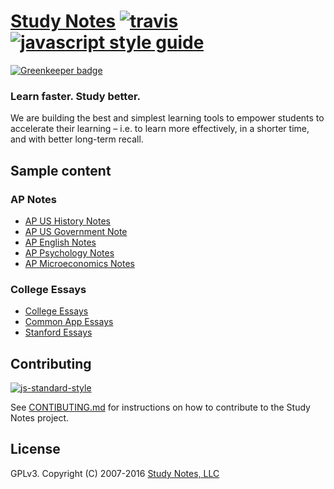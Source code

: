 # [Study Notes](https://www.apstudynotes.org) [![travis][travis-image]][travis-url] [![javascript style guide][standard-image]][standard-url]

[![Greenkeeper badge](https://badges.greenkeeper.io/feross/studynotes.org.svg)](https://greenkeeper.io/)

[travis-image]: https://img.shields.io/travis/feross/studynotes.org/master.svg
[travis-url]: https://travis-ci.org/feross/studynotes.org
[standard-image]: https://img.shields.io/badge/code_style-standard-brightgreen.svg
[standard-url]: https://standardjs.com

### Learn faster. Study better.

We are building the best and simplest learning tools to empower students to accelerate their learning &ndash; i.e. to learn more effectively, in a shorter time, and with better long-term recall.

## Sample content

### AP Notes

- [AP US History Notes](https://www.apstudynotes.org/us-history/)
- [AP US Government Note](https://www.apstudynotes.org/us-government/)
- [AP English Notes](https://www.apstudynotes.org/english/)
- [AP Psychology Notes](https://www.apstudynotes.org/psychology/)
- [AP Microeconomics Notes](https://www.apstudynotes.org/microeconomics/)

### College Essays

- [College Essays](https://www.apstudynotes.org/essays/)
- [Common App Essays](https://www.apstudynotes.org/common-app/)
- [Stanford Essays](https://www.apstudynotes.org/stanford/)

## Contributing

[![js-standard-style](https://cdn.rawgit.com/feross/standard/master/badge.svg)](http://standardjs.com)

See [CONTIBUTING.md](/CONTRIBUTING.md) for instructions on how to contribute to the
Study Notes project.

## License

GPLv3. Copyright (C) 2007-2016 [Study Notes, LLC](https://www.apstudynotes.org)

